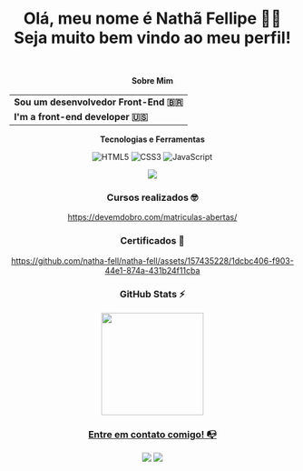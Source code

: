 <h1 align="center">Olá, meu nome é Nathã Fellipe 👋😀<br>
Seja muito bem vindo ao meu perfil!  </h1> 
<div align="center" style="display: inline_block"><br>
 
__Sobre Mim__

|                                    |
|----------------------------------- |
|**Sou um desenvolvedor Front-End  🇧🇷**|
|**I'm a front-end developer       🇺🇸**|

**Tecnologias e Ferramentas**

![HTML5](https://img.shields.io/badge/html5-%23E34F26.svg?style=for-the-badge&logo=html5&logoColor=white)
![CSS3](https://img.shields.io/badge/css3-%231572B6.svg?style=for-the-badge&logo=css3&logoColor=white)
![JavaScript](https://img.shields.io/badge/javascript-%23323330.svg?style=for-the-badge&logo=javascript&logoColor=%23F7DF1E)
<div align=center>
 <img src=https://github.com/natha-fell/natha-fell/assets/157435228/86876bd3-7a3f-464f-b6d4-b4269c75bdc2/>
</div>

### Cursos realizados 🤓

https://devemdobro.com/matriculas-abertas/

### Certificados 🏅

https://github.com/natha-fell/natha-fell/assets/157435228/1dcbc406-f903-44e1-874a-431b24f11cba

### GitHub Stats ⚡
<a href="https://github.com/natha-fell">
<img height="180em" src="https://github-readme-stats.vercel.app/api/top-langs/?username=natha-fell&layout=compact&langs_count=7&theme=dracula"/>

### Entre em contato comigo! 📭
<div>
<a href="www.linkedin.com/in/nathã-fellipe-a428b2277" target="_blank"><img src="https://img.shields.io/badge/-LinkedIn-%230077B5?style=for-the-badge&logo=linkedin&logoColor=white" target="_blank"></a>   
<a href = "mailto:nathafguartieri70@gmail.com"><img src="https://img.shields.io/badge/-Gmail-%23333?style=for-the-badge&logo=gmail&logoColor=white" target="_blank"></a>
</div>
